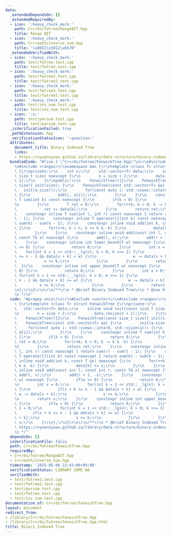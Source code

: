 ```yaml
---
data:
  _extendedDependsOn: []
  _extendedRequiredBy:
  - icon: ':heavy_check_mark:'
    path: C++/ds/fwtree/RangeBIT.hpp
    title: Range BIT
  - icon: ':heavy_check_mark:'
    path: C++/math/inverse_num.hpp
    title: "\u8EE2\u5012\u6570"
  _extendedVerifiedWith:
  - icon: ':heavy_check_mark:'
    path: test/fwtree.test.cpp
    title: test/fwtree.test.cpp
  - icon: ':heavy_check_mark:'
    path: test/fwtree2.test.cpp
    title: test/fwtree2.test.cpp
  - icon: ':heavy_check_mark:'
    path: test/fwtree3.test.cpp
    title: test/fwtree3.test.cpp
  - icon: ':heavy_check_mark:'
    path: test/inv_num.test.cpp
    title: test/inv_num.test.cpp
  - icon: ':x:'
    path: test/parsum.test.cpp
    title: test/parsum.test.cpp
  _isVerificationFailed: true
  _pathExtension: hpp
  _verificationStatusIcon: ':question:'
  attributes:
    document_title: Binary Indexed Tree
    links:
    - https://nyaannyaan.github.io/library/data-structure/binary-indexed-tree.hpp
  bundledCode: "#line 2 \"C++/ds/fwtree/FenwickTree.hpp\"\n\r\n#include <vector>\r\
    \n#include <ranges>\r\nnamespace man {\r\ntemplate <class T> struct FenwickTree\
    \ {\r\nprivate:\r\n    int n;\r\n    std::vector<T> data;\r\n    inline void init(const\
    \ size_t size) noexcept {\r\n        n = size + 2;\r\n        data.resize(n +\
    \ 1);\r\n    }\r\npublic:\r\n    FenwickTree(){}\r\n    FenwickTree(const size_t\
    \ size){ init(size); }\r\n    FenwickTree(const std::vector<T> &a) {\r\n     \
    \   init(a.size());\r\n        for(const auto i: std::views::iota(0, std::ssize(a)))\
    \ {\r\n            add(i, a[i]);\r\n        }\r\n    }\r\n    constexpr inline\
    \ T sum(int k) const noexcept {\r\n        if(k < 0) {\r\n            return 0;\r\
    \n        }\r\n        T ret = 0;\r\n        for(++k; k > 0; k -= k & -k) {\r\n\
    \            ret += data[k];\r\n        }\r\n        return ret;\r\n    }\r\n\
    \    constexpr inline T sum(int l, int r) const noexcept { return sum(r) - sum(l\
    \ - 1); }\r\n    constexpr inline T operator[](int k) const noexcept { return\
    \ sum(k) - sum(k - 1); }\r\n    constexpr inline void add(int k, const T &x) noexcept\
    \ {\r\n        for(++k; k < n; k += k & -k) {\r\n            data[k] += x;\r\n\
    \        }\r\n    }\r\n    constexpr inline void add(const int l, const int r,\
    \ const T& x) noexcept {\r\n        add(l, x);\r\n        add(r + 1, -x);\r\n\
    \    }\r\n    constexpr inline int lower_bound(T w) noexcept {\r\n        if(w\
    \ <= 0) {\r\n            return 0;\r\n        }\r\n        int x = 0;\r\n    \
    \    for(int k = 1 << std::__lg(n); k > 0; k >>= 1) {\r\n            if(x + k\
    \ <= n - 1 && data[x + k] < w) {\r\n                w -= data[x + k];\r\n    \
    \            x += k;\r\n            }\r\n        }\r\n        return x;\r\n  \
    \  }\r\n    constexpr inline int upper_bound(T w) noexcept {\r\n        if(w <\
    \ 0) {\r\n            return 0;\r\n        }\r\n        int x = 0;\r\n       \
    \ for(int k = 1 << std::__lg(n); k > 0; k >>= 1) {\r\n            if(x + k <=\
    \ n - 1 && data[x + k] <= w) {\r\n                w -= data[x + k];\r\n      \
    \          x += k;\r\n            }\r\n        }\r\n        return x;\r\n    }\r\
    \n};\r\n}\r\n\r\n/**\r\n * @brief Binary Indexed Tree\r\n * @see https://nyaannyaan.github.io/library/data-structure/binary-indexed-tree.hpp\r\
    \n */\n"
  code: "#pragma once\r\n\r\n#include <vector>\r\n#include <ranges>\r\nnamespace man\
    \ {\r\ntemplate <class T> struct FenwickTree {\r\nprivate:\r\n    int n;\r\n \
    \   std::vector<T> data;\r\n    inline void init(const size_t size) noexcept {\r\
    \n        n = size + 2;\r\n        data.resize(n + 1);\r\n    }\r\npublic:\r\n\
    \    FenwickTree(){}\r\n    FenwickTree(const size_t size){ init(size); }\r\n\
    \    FenwickTree(const std::vector<T> &a) {\r\n        init(a.size());\r\n   \
    \     for(const auto i: std::views::iota(0, std::ssize(a))) {\r\n            add(i,\
    \ a[i]);\r\n        }\r\n    }\r\n    constexpr inline T sum(int k) const noexcept\
    \ {\r\n        if(k < 0) {\r\n            return 0;\r\n        }\r\n        T\
    \ ret = 0;\r\n        for(++k; k > 0; k -= k & -k) {\r\n            ret += data[k];\r\
    \n        }\r\n        return ret;\r\n    }\r\n    constexpr inline T sum(int\
    \ l, int r) const noexcept { return sum(r) - sum(l - 1); }\r\n    constexpr inline\
    \ T operator[](int k) const noexcept { return sum(k) - sum(k - 1); }\r\n    constexpr\
    \ inline void add(int k, const T &x) noexcept {\r\n        for(++k; k < n; k +=\
    \ k & -k) {\r\n            data[k] += x;\r\n        }\r\n    }\r\n    constexpr\
    \ inline void add(const int l, const int r, const T& x) noexcept {\r\n       \
    \ add(l, x);\r\n        add(r + 1, -x);\r\n    }\r\n    constexpr inline int lower_bound(T\
    \ w) noexcept {\r\n        if(w <= 0) {\r\n            return 0;\r\n        }\r\
    \n        int x = 0;\r\n        for(int k = 1 << std::__lg(n); k > 0; k >>= 1)\
    \ {\r\n            if(x + k <= n - 1 && data[x + k] < w) {\r\n               \
    \ w -= data[x + k];\r\n                x += k;\r\n            }\r\n        }\r\
    \n        return x;\r\n    }\r\n    constexpr inline int upper_bound(T w) noexcept\
    \ {\r\n        if(w < 0) {\r\n            return 0;\r\n        }\r\n        int\
    \ x = 0;\r\n        for(int k = 1 << std::__lg(n); k > 0; k >>= 1) {\r\n     \
    \       if(x + k <= n - 1 && data[x + k] <= w) {\r\n                w -= data[x\
    \ + k];\r\n                x += k;\r\n            }\r\n        }\r\n        return\
    \ x;\r\n    }\r\n};\r\n}\r\n\r\n/**\r\n * @brief Binary Indexed Tree\r\n * @see\
    \ https://nyaannyaan.github.io/library/data-structure/binary-indexed-tree.hpp\r\
    \n */"
  dependsOn: []
  isVerificationFile: false
  path: C++/ds/fwtree/FenwickTree.hpp
  requiredBy:
  - C++/ds/fwtree/RangeBIT.hpp
  - C++/math/inverse_num.hpp
  timestamp: '2025-06-06 22:43:06+09:00'
  verificationStatus: LIBRARY_SOME_WA
  verifiedWith:
  - test/fwtree3.test.cpp
  - test/fwtree2.test.cpp
  - test/parsum.test.cpp
  - test/fwtree.test.cpp
  - test/inv_num.test.cpp
documentation_of: C++/ds/fwtree/FenwickTree.hpp
layout: document
redirect_from:
- /library/C++/ds/fwtree/FenwickTree.hpp
- /library/C++/ds/fwtree/FenwickTree.hpp.html
title: Binary Indexed Tree
---
```

